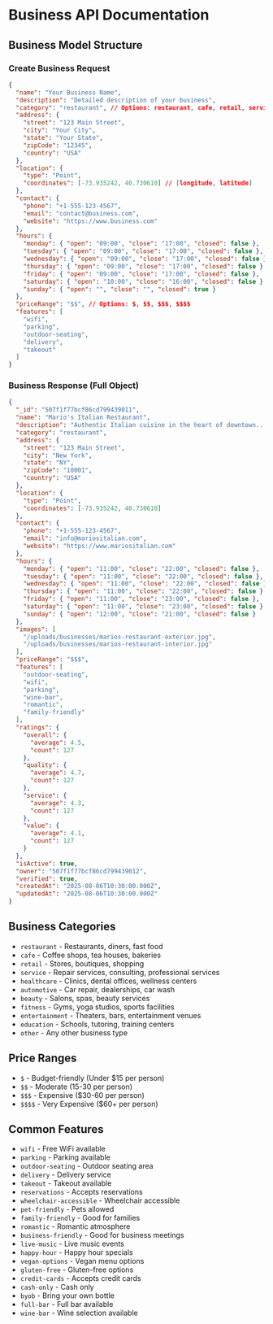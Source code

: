 # Business API Documentation

## Business Model Structure

### Create Business Request
```json
{
  "name": "Your Business Name",
  "description": "Detailed description of your business",
  "category": "restaurant", // Options: restaurant, cafe, retail, service, healthcare, automotive, beauty, fitness, entertainment, education, other
  "address": {
    "street": "123 Main Street",
    "city": "Your City",
    "state": "Your State",
    "zipCode": "12345",
    "country": "USA"
  },
  "location": {
    "type": "Point",
    "coordinates": [-73.935242, 40.730610] // [longitude, latitude]
  },
  "contact": {
    "phone": "+1-555-123-4567",
    "email": "contact@business.com",
    "website": "https://www.business.com"
  },
  "hours": {
    "monday": { "open": "09:00", "close": "17:00", "closed": false },
    "tuesday": { "open": "09:00", "close": "17:00", "closed": false },
    "wednesday": { "open": "09:00", "close": "17:00", "closed": false },
    "thursday": { "open": "09:00", "close": "17:00", "closed": false },
    "friday": { "open": "09:00", "close": "17:00", "closed": false },
    "saturday": { "open": "10:00", "close": "16:00", "closed": false },
    "sunday": { "open": "", "close": "", "closed": true }
  },
  "priceRange": "$$", // Options: $, $$, $$$, $$$$
  "features": [
    "wifi",
    "parking",
    "outdoor-seating",
    "delivery",
    "takeout"
  ]
}
```

### Business Response (Full Object)
```json
{
  "_id": "507f1f77bcf86cd799439011",
  "name": "Mario's Italian Restaurant",
  "description": "Authentic Italian cuisine in the heart of downtown...",
  "category": "restaurant",
  "address": {
    "street": "123 Main Street",
    "city": "New York",
    "state": "NY",
    "zipCode": "10001",
    "country": "USA"
  },
  "location": {
    "type": "Point",
    "coordinates": [-73.935242, 40.730610]
  },
  "contact": {
    "phone": "+1-555-123-4567",
    "email": "info@mariositalian.com",
    "website": "https://www.mariositalian.com"
  },
  "hours": {
    "monday": { "open": "11:00", "close": "22:00", "closed": false },
    "tuesday": { "open": "11:00", "close": "22:00", "closed": false },
    "wednesday": { "open": "11:00", "close": "22:00", "closed": false },
    "thursday": { "open": "11:00", "close": "22:00", "closed": false },
    "friday": { "open": "11:00", "close": "23:00", "closed": false },
    "saturday": { "open": "11:00", "close": "23:00", "closed": false },
    "sunday": { "open": "12:00", "close": "21:00", "closed": false }
  },
  "images": [
    "/uploads/businesses/marios-restaurant-exterior.jpg",
    "/uploads/businesses/marios-restaurant-interior.jpg"
  ],
  "priceRange": "$$$",
  "features": [
    "outdoor-seating",
    "wifi",
    "parking",
    "wine-bar",
    "romantic",
    "family-friendly"
  ],
  "ratings": {
    "overall": {
      "average": 4.5,
      "count": 127
    },
    "quality": {
      "average": 4.7,
      "count": 127
    },
    "service": {
      "average": 4.3,
      "count": 127
    },
    "value": {
      "average": 4.1,
      "count": 127
    }
  },
  "isActive": true,
  "owner": "507f1f77bcf86cd799439012",
  "verified": true,
  "createdAt": "2025-08-06T10:30:00.000Z",
  "updatedAt": "2025-08-06T10:30:00.000Z"
}
```

## Business Categories
- `restaurant` - Restaurants, diners, fast food
- `cafe` - Coffee shops, tea houses, bakeries
- `retail` - Stores, boutiques, shopping
- `service` - Repair services, consulting, professional services
- `healthcare` - Clinics, dental offices, wellness centers
- `automotive` - Car repair, dealerships, car wash
- `beauty` - Salons, spas, beauty services
- `fitness` - Gyms, yoga studios, sports facilities
- `entertainment` - Theaters, bars, entertainment venues
- `education` - Schools, tutoring, training centers
- `other` - Any other business type

## Price Ranges
- `$` - Budget-friendly (Under $15 per person)
- `$$` - Moderate (15-30 per person)
- `$$$` - Expensive ($30-60 per person)
- `$$$$` - Very Expensive ($60+ per person)

## Common Features
- `wifi` - Free WiFi available
- `parking` - Parking available
- `outdoor-seating` - Outdoor seating area
- `delivery` - Delivery service
- `takeout` - Takeout available
- `reservations` - Accepts reservations
- `wheelchair-accessible` - Wheelchair accessible
- `pet-friendly` - Pets allowed
- `family-friendly` - Good for families
- `romantic` - Romantic atmosphere
- `business-friendly` - Good for business meetings
- `live-music` - Live music events
- `happy-hour` - Happy hour specials
- `vegan-options` - Vegan menu options
- `gluten-free` - Gluten-free options
- `credit-cards` - Accepts credit cards
- `cash-only` - Cash only
- `byob` - Bring your own bottle
- `full-bar` - Full bar available
- `wine-bar` - Wine selection available
